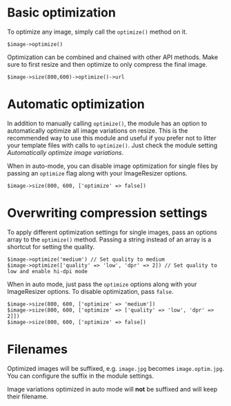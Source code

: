 # Basic optimization

To optimize any image, simply call the `optimize()` method on it.

`$image->optimize()`

Optimization can be combined and chained with other API methods.
Make sure to first resize and then optimize to only compress the final image.


`$image->size(800,600)->optimize()->url`

# Automatic optimization

In addition to manually calling `optimize()`, the module has an option to automatically optimize all image variations on resize. This is the recommended way to use this module and useful if you prefer not to litter your template files with calls to `optimize()`. Just check the module setting _Automatically optimize image variations_.

When in auto-mode, you can disable image optimization for single files by passing an `optimize` flag along with your ImageResizer options.

`$image->size(800, 600, ['optimize' => false])`

# Overwriting compression settings

To apply different optimization settings for single images, pass an options array to the `optimize()` method. Passing a string instead of an array is a shortcut for setting the quality.

`$image->optimize('medium') // Set quality to medium`  
`$image->optimize(['quality' => 'low', 'dpr' => 2]) // Set quality to low and enable hi-dpi mode`

When in auto mode, just pass the `optimize` options along with your ImageResizer options. To disable optimization, pass `false`.

`$image->size(800, 600, ['optimize' => 'medium'])`  
`$image->size(800, 600, ['optimize' => ['quality' => 'low', 'dpr' => 2]])`  
`$image->size(800, 600, ['optimize' => false])`

# Filenames

Optimized images will be suffixed, e.g. `image.jpg` becomes `image.optim.jpg`. You can configure the suffix in the module settings.

Image variations optimized in auto mode will **not** be suffixed and will keep their filename.
